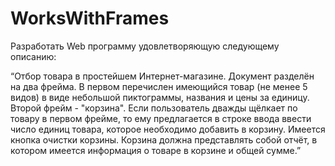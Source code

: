 # WorksWithFrames

Разработать Web программу удовлетворяющую следующему описанию:

“Отбор товара в простейшем Интернет-магазине. Документ разделён на два фрейма. В первом перечислен имеющийся товар (не менее 5 видов) в виде небольшой пиктограммы, названия и цены за единицу. Второй фрейм - "корзина". Если пользователь дважды щёлкает по товару в первом фрейме, то ему предлагается в строке ввода ввести число единиц товара, которое необходимо добавить в корзину. Имеется кнопка очистки корзины. Корзина должна представлять собой отчёт, в котором имеется информация о товаре в корзине и общей сумме.”
